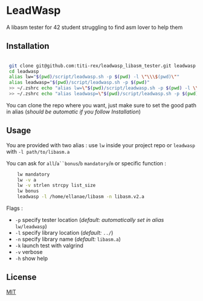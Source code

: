 
# LeadWasp

A libasm tester for 42 student struggling to find asm lover to help them


## Installation

```bash
  
 git clone git@github.com:titi-rex/leadwasp_libasm_tester.git leadwasp
 cd leadwasp
 alias lw="$(pwd)/script/leadwasp.sh -p $(pwd) -l \"\\\$(pwd)\""
 alias leadwasp="$(pwd)/script/leadwasp.sh -p $(pwd)"
 >> ~/.zshrc echo "alias lw=\"$(pwd)/script/leadwasp.sh -p $(pwd) -l \\\$(pwd)\""
 >> ~/.zshrc echo "alias leadwasp=\"$(pwd)/script/leadwasp.sh -p $(pwd)\""

```
You can clone the repo where you want, just make sure to set the good path in alias (*should be automatic if you follow Installation*)
## Usage
You are provided with two alias :  use `lw` inside your project repo or `leadwasp` with `-l path/to/libasm.a` 

You can ask for `all`/`a``bonus`/`b` `mandatory`/`m` or specific function : 
```bash
    lw mandatory
    lw -v a
    lw -v strlen strcpy list_size
    lw bonus
    leadwasp -l /home/ellanae/libasm -n libasm.v2.a

```

Flags :
- `-p` specify tester location (*default: automatically set in alias* `lw/leadwasp`) 
- `-l` specify library location (*default:* `../`)
- `-n` specify library name (*default:* `libasm.a`)
- `-k` launch test with valgrind
- `-v` verbose
- `-h` show help



## License

[MIT](https://choosealicense.com/licenses/mit/)

